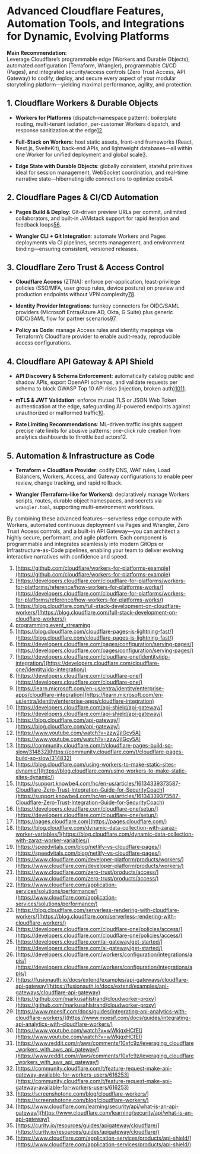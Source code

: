# Advanced Cloudflare Features, Automation Tools, and Integrations for Dynamic, Evolving Platforms

**Main Recommendation:**  
Leverage Cloudflare’s programmable edge (Workers and Durable Objects), automated configuration (Terraform, Wrangler), programmable CI/CD (Pages), and integrated security/access controls (Zero Trust Access, API Gateway) to codify, deploy, and secure every aspect of your modular storytelling platform—yielding maximal performance, agility, and protection.

## 1. Cloudflare Workers & Durable Objects

- **Workers for Platforms** (dispatch–namespace pattern): boilerplate routing, multi-tenant isolation, per-customer Workers dispatch, and response sanitization at the edge[1](https://github.com/cloudflare/workers-for-platforms-example)[2](https://developers.cloudflare.com/cloudflare-for-platforms/workers-for-platforms/reference/how-workers-for-platforms-works/).
    
- **Full-Stack on Workers**: host static assets, front-end frameworks (React, Next.js, SvelteKit), back-end APIs, and lightweight databases—all within one Worker for unified deployment and global scale[3](https://blog.cloudflare.com/full-stack-development-on-cloudflare-workers/).
    
- **Edge State with Durable Objects**: globally consistent, stateful primitives ideal for session management, WebSocket coordination, and real-time narrative state—hibernating idle connections to optimize costs4.
    

## 2. Cloudflare Pages & CI/CD Automation

- **Pages Build & Deploy**: Git-driven preview URLs per commit, unlimited collaborators, and built-in JAMstack support for rapid iteration and feedback loops[5](https://blog.cloudflare.com/cloudflare-pages-is-lightning-fast/)[6](https://developers.cloudflare.com/pages/configuration/serving-pages/).
    
- **Wrangler CLI + Git Integration**: automate Workers and Pages deployments via CI pipelines, secrets management, and environment binding—ensuring consistent, versioned releases.
    

## 3. Cloudflare Zero Trust & Access Control

- **Cloudflare Access** (ZTNA): enforce per-application, least-privilege policies (SSO/MFA, user group rules, device posture) on preview and production endpoints without VPN complexity[7](https://developers.cloudflare.com/cloudflare-one/identity/idp-integration/)[8](https://developers.cloudflare.com/cloudflare-one/).
    
- **Identity Provider Integrations**: turnkey connectors for OIDC/SAML providers (Microsoft Entra/Azure AD, Okta, G Suite) plus generic OIDC/SAML flow for partner scenarios[9](https://learn.microsoft.com/en-us/entra/identity/enterprise-apps/cloudflare-integration)[7](https://developers.cloudflare.com/cloudflare-one/identity/idp-integration/).
    
- **Policy as Code**: manage Access rules and identity mappings via Terraform’s Cloudflare provider to enable audit-ready, reproducible access configurations.
    

## 4. Cloudflare API Gateway & API Shield

- **API Discovery & Schema Enforcement**: automatically catalog public and shadow APIs, export OpenAPI schemas, and validate requests per schema to block OWASP Top 10 API risks (injection, broken auth)[10](https://developers.cloudflare.com/api-shield/api-gateway/)[11](https://blog.cloudflare.com/api-gateway/).
    
- **mTLS & JWT Validation**: enforce mutual TLS or JSON Web Token authentication at the edge, safeguarding AI-powered endpoints against unauthorized or malformed traffic[10](https://developers.cloudflare.com/api-shield/api-gateway/).
    
- **Rate Limiting Recommendations**: ML-driven traffic insights suggest precise rate limits for abusive patterns; one-click rule creation from analytics dashboards to throttle bad actors12.
    

## 5. Automation & Infrastructure as Code

- **Terraform + Cloudflare Provider**: codify DNS, WAF rules, Load Balancers, Workers, Access, and Gateway configurations to enable peer review, change tracking, and rapid rollback.
    
- **Wrangler (Terraform-like for Workers)**: declaratively manage Workers scripts, routes, durable object namespaces, and secrets via `wrangler.toml`, supporting multi-environment workflows.
    

By combining these advanced features—serverless edge compute with Workers, automated continuous deployment via Pages and Wrangler, Zero Trust Access controls, and a built-in API Gateway—you can architect a highly secure, performant, and agile platform. Each component is programmable and integrates seamlessly into modern GitOps or Infrastructure-as-Code pipelines, enabling your team to deliver evolving interactive narratives with confidence and speed.

1. [https://github.com/cloudflare/workers-for-platforms-example](https://github.com/cloudflare/workers-for-platforms-example)
2. [https://developers.cloudflare.com/cloudflare-for-platforms/workers-for-platforms/reference/how-workers-for-platforms-works/](https://developers.cloudflare.com/cloudflare-for-platforms/workers-for-platforms/reference/how-workers-for-platforms-works/)
3. [https://blog.cloudflare.com/full-stack-development-on-cloudflare-workers/](https://blog.cloudflare.com/full-stack-development-on-cloudflare-workers/)
4. [programming.event_streaming](https://www.perplexity.ai/search/programming.event_streaming)
5. [https://blog.cloudflare.com/cloudflare-pages-is-lightning-fast/](https://blog.cloudflare.com/cloudflare-pages-is-lightning-fast/)
6. [https://developers.cloudflare.com/pages/configuration/serving-pages/](https://developers.cloudflare.com/pages/configuration/serving-pages/)
7. [https://developers.cloudflare.com/cloudflare-one/identity/idp-integration/](https://developers.cloudflare.com/cloudflare-one/identity/idp-integration/)
8. [https://developers.cloudflare.com/cloudflare-one/](https://developers.cloudflare.com/cloudflare-one/)
9. [https://learn.microsoft.com/en-us/entra/identity/enterprise-apps/cloudflare-integration](https://learn.microsoft.com/en-us/entra/identity/enterprise-apps/cloudflare-integration)
10. [https://developers.cloudflare.com/api-shield/api-gateway/](https://developers.cloudflare.com/api-shield/api-gateway/)
11. [https://blog.cloudflare.com/api-gateway/](https://blog.cloudflare.com/api-gateway/)
12. [https://www.youtube.com/watch?v=zzw2jIGcv5A](https://www.youtube.com/watch?v=zzw2jIGcv5A)
13. [https://community.cloudflare.com/t/cloudflare-pages-build-so-slow/314832](https://community.cloudflare.com/t/cloudflare-pages-build-so-slow/314832)
14. [https://blog.cloudflare.com/using-workers-to-make-static-sites-dynamic/](https://blog.cloudflare.com/using-workers-to-make-static-sites-dynamic/)
15. [https://support.knowbe4.com/hc/en-us/articles/16134339373587-Cloudflare-Zero-Trust-Integration-Guide-for-SecurityCoach](https://support.knowbe4.com/hc/en-us/articles/16134339373587-Cloudflare-Zero-Trust-Integration-Guide-for-SecurityCoach)
16. [https://developers.cloudflare.com/cloudflare-one/setup/](https://developers.cloudflare.com/cloudflare-one/setup/)
17. [https://pages.cloudflare.com](https://pages.cloudflare.com/)
18. [https://blog.cloudflare.com/dynamic-data-collection-with-zaraz-worker-variables/](https://blog.cloudflare.com/dynamic-data-collection-with-zaraz-worker-variables/)
19. [https://speedvitals.com/blog/netlify-vs-cloudflare-pages/](https://speedvitals.com/blog/netlify-vs-cloudflare-pages/)
20. [https://www.cloudflare.com/developer-platform/products/workers/](https://www.cloudflare.com/developer-platform/products/workers/)
21. [https://www.cloudflare.com/zero-trust/products/access/](https://www.cloudflare.com/zero-trust/products/access/)
22. [https://www.cloudflare.com/application-services/solutions/performance/](https://www.cloudflare.com/application-services/solutions/performance/)
23. [https://blog.cloudflare.com/serverless-rendering-with-cloudflare-workers/](https://blog.cloudflare.com/serverless-rendering-with-cloudflare-workers/)
24. [https://developers.cloudflare.com/cloudflare-one/policies/access/](https://developers.cloudflare.com/cloudflare-one/policies/access/)
25. [https://developers.cloudflare.com/ai-gateway/get-started/](https://developers.cloudflare.com/ai-gateway/get-started/)
26. [https://developers.cloudflare.com/workers/configuration/integrations/apis/](https://developers.cloudflare.com/workers/configuration/integrations/apis/)
27. [https://fusionauth.io/docs/extend/examples/api-gateways/cloudflare-api-gateway](https://fusionauth.io/docs/extend/examples/api-gateways/cloudflare-api-gateway)
28. [https://github.com/markusahlstrand/cloudworker-proxy](https://github.com/markusahlstrand/cloudworker-proxy)
29. [https://www.moesif.com/docs/guides/integrating-api-analytics-with-cloudflare-workers/](https://www.moesif.com/docs/guides/integrating-api-analytics-with-cloudflare-workers/)
30. [https://www.youtube.com/watch?v=wWkjqxHCfEI](https://www.youtube.com/watch?v=wWkjqxHCfEI)
31. [https://www.reddit.com/r/aws/comments/10xfc9z/leveraging_cloudflare_workers_with_aws_api_gateway/](https://www.reddit.com/r/aws/comments/10xfc9z/leveraging_cloudflare_workers_with_aws_api_gateway/)
32. [https://community.cloudflare.com/t/feature-request-make-api-gateway-available-for-workers-users/616253](https://community.cloudflare.com/t/feature-request-make-api-gateway-available-for-workers-users/616253)
33. [https://screenshotone.com/blog/cloudflare-workers/](https://screenshotone.com/blog/cloudflare-workers/)
34. [https://www.cloudflare.com/learning/security/api/what-is-an-api-gateway/](https://www.cloudflare.com/learning/security/api/what-is-an-api-gateway/)
35. [https://curity.io/resources/guides/apigateway/cloudflare/](https://curity.io/resources/guides/apigateway/cloudflare/)
36. [https://www.cloudflare.com/application-services/products/api-shield/](https://www.cloudflare.com/application-services/products/api-shield/)